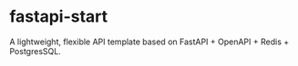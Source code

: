 # fastapi-start
A lightweight, flexible API template based on FastAPI + OpenAPI + Redis + PostgresSQL.